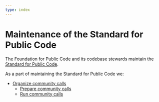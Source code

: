 ```yaml
---
type: index
---
```


# Maintenance of the Standard for Public Code

The Foundation for Public Code and its codebase stewards maintain the [Standard for Public Code](https://standard.publiccode.net).

As a part of maintaining the Standard for Public Code we:

* [Organize community calls](community-call.md)
   * [Prepare community calls](preparing-community-call.md)
   * [Run community calls](running-community-call.md)
